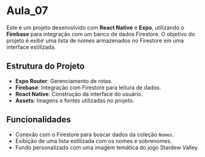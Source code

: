 # Aula_07

Este é um projeto desenvolvido com **React Native** e **Expo**, utilizando o **Firebase** para integração com um banco de dados Firestore. O objetivo do projeto é exibir uma lista de nomes armazenados no Firestore em uma interface estilizada.

## Estrutura do Projeto

- **Expo Router**: Gerenciamento de rotas.
- **Firebase**: Integração com Firestore para leitura de dados.
- **React Native**: Construção da interface do usuário.
- **Assets**: Imagens e fontes utilizadas no projeto.

## Funcionalidades

- Conexão com o Firestore para buscar dados da coleção `Nomes`.
- Exibição de uma lista estilizada com os nomes e sobrenomes.
- Fundo personalizado com uma imagem temática do jogo Stardew Valley.
